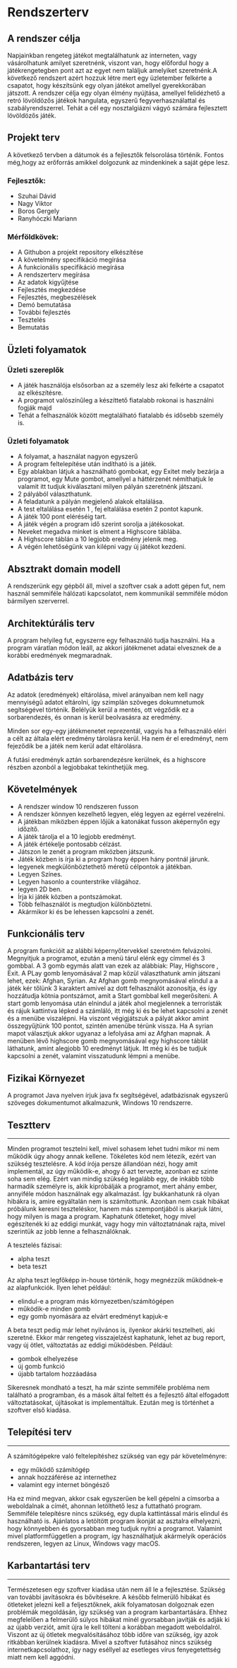 Rendszerterv
============

## A rendszer célja

Napjainkban rengeteg játékot megtalálhatunk az interneten, vagy vásárolhatunk amilyet szeretnénk, viszont van, hogy előfordul hogy a játékrengetegben pont azt az egyet nem találjuk amelyiket szeretnénk.A következő rendszert azért hozzuk létre mert egy üzletember felkérte a csapatot, hogy készítsünk egy olyan játékot amellyel gyerekkorában játszott. A rendszer célja egy olyan élmény nyújtása, amellyel felidézhető a retró lövöldözős játékok hangulata, egyszerű fegyverhasználattal és szabályrendszerrel.
Tehát a cél egy nosztalgiázni vágyó számára fejlesztett lövöldözős játék.

## Projekt terv

A következő tervben a dátumok és a fejlesztők felsorolása történik. Fontos még,hogy az erőforrás amikkel dolgozunk az mindenkinek a saját gépe lesz.

### Fejlesztők:
+ Szuhai Dávid
+ Nagy Viktor
+ Boros Gergely
+ Ranyhóczki Mariann

### Mérföldkövek:
+ A Githubon a projekt repository elkészítése
+ A követelmény specifikáció megírása
+ A funkcionális specifikáció megírása
+ A rendszerterv megírása
+ Az adatok kigyűjtése
+ Fejlesztés megkezdése
+ Fejlesztés, megbeszélések
+ Demó bemutatása
+ További fejlesztés
+ Tesztelés
+ Bemutatás

## Üzleti folyamatok

### Üzleti szereplők
+ A játék használója elsősorban az a személy lesz aki felkérte a csapatot az elkészítésre.
+ A programot valószínűleg a készíttető fiatalabb rokonai is használni fogják majd 
+ Tehát a felhasználók között megtalálható fiatalabb és idősebb személy is.

### Üzleti folyamatok

+ A folyamat, a használat nagyon egyszerű
+ A program feltelepítése után indítható is a játék.
+ Egy ablakban látjuk a használható gombokat, egy Exitet mely bezárja a programot, egy Mute gombot, amellyel a háttérzenét némíthatjuk le valamit itt tudjuk kiválasztani milyen pályán szeretnénk játszani.
+ 2 pályából választhatunk.
+ A feladatunk a pályán megjelenő alakok eltalálása.
+ A test eltalálása esetén 1 , fej eltalálása esetén 2 pontot kapunk.
+ A játék 100 pont eléréséig tart.
+ A játék végén a program idő szerint sorolja a játékosokat.
+ Neveket megadva minket is elment a Highscore táblába.
+ A Highscore táblán a 10 legjobb eredmény jelenik meg.
+ A végén lehetőségünk van kilépni vagy új játékot kezdeni.

Absztrakt domain modell
-----------------------

A rendszerünk egy gépből áll, mivel a szoftver csak a adott gépen fut, nem használ semmiféle 
hálózati kapcsolatot, nem kommunikál semmiféle módon bármilyen szerverrel.

Architektúrális terv
--------------------

A program helyileg fut, egyszerre egy felhasználó tudja használni. Ha a program váratlan módon
leáll, az akkori játékmenet adatai elvesznek de a korábbi eredmények megmaradnak.

Adatbázis terv
--------------

Az adatok (eredmények) eltárolása, mivel arányaiban nem kell nagy mennyiségű adatot eltárolni,
így szimplán szöveges dokumnetumok segítségével történik. Belélyük kerül a mentés, ott végződik
ez a sorbarendezés, és onnan is kerül beolvasásra az eredmény.

Minden sor egy-egy játékmenetet reprezentál, vagyis ha a felhasználó eléri a célt az általa
elért eredmény tárolásra kerül. Ha nem ér el eredményt, nem fejeződik be a játék nem kerül adat
eltárolásra. 

A futási eredményk aztán sorbarendezésre kerülnek, és a highscore részben azonból a legjobbakat 
tekinthetjük meg.

Követelmények
---------------------
+ A rendszer window 10 rendszeren fusson
+ A rendszer könnyen kezelhető legyen, elég legyen az egérrel vezérelni.
+ A játékban miközben éppen lőjük a katonákat fusson aképernyőn egy időzítő.
+ A játék tárolja el a 10 legjobb eredményt.
+ A játék értékelje  pontosabb célzást.
+ Játszon le zenét a program miközben játszunk.
+ Játék közben is írja ki a program hogy éppen hány pontnál járunk.
+ legyenek megkülönböztethető méretű célpontok a játékban.
+ Legyen Színes.
+ Legyen hasonlo a counterstrike világához.
+ legyen 2D ben.
+ Írja ki játék közben a pontszámokat.
+ Több felhasználót is megtudjon különböztetni.
+ Akármikor ki és be lehessen kapcsolni a zenét.



Funkcionális terv
-----------------
A program funkcióit az alábbi képernyőtervekkel szeretném felvázolni. Megnyitjuk a programot, ezután a menü tárul elénk egy címmel és 3 gombbal.
A 3 gomb egymás alatt van ezek az alábbiak: Play, Highscore , Exit. A PLay gomb lenyomásával 2 map közül választhatunk amin játszani lehet, ezek: Afghan, Syrian.
Az Afghan gomb megnyomásával elindul a a játék kér tőlünk 3 karaktert amivel az dott felhasználót azonosítja, és így hozzátudja kötnia pontszámot, amit a Start gombbal kell megerősíteni.
A start gomb lenyomása után elnindul a játék ahol megjelennek a terrorísták és rájuk kattintva lépked a számláló, itt még ki és be lehet kapcsolni a zenét és a menübe viszalépni.
Ha viszont végigjátszuk a pályát akkor amint összegyűjtünk 100 pontot, szintén amenübe térünk vissza.
Ha A syrian mapot választjuk akkor ugyanaz a lefolyása ami az Afghan mapnak. 
A menüben lévő highscore gomb megnyomásával egy highscore táblát láthatunk, amint alegjobb 10 eredményt látjuk.
Itt még ki és be tudjuk kapcsolni a zenét, valamint visszatudunk lémpni a menübe.



Fizikai Környezet
---------------------
A programot Java nyelven írjuk java fx segítségével, adatbázisnak egyszerű szöveges dokumentumot alkalmazunk, Windows 10 rendszerre.

## Tesztterv
------------------------------
Minden programot tesztelni kell, mivel sohasem lehet tudni mikor mi nem működik úgy ahogy annak kellene. Tökéletes kód nem létezik, ezért van szükség tesztelésre. A kód írója persze állandóan nézi, hogy amit implementál, az úgy működik-e, ahogy ő azt tervezte, azonban ez szinte soha sem elég. Ezért van mindig szükség legalább egy, de inkább több harmadik személyre is, akik kipróbálják a programot, mert ahány ember, annyiféle módon használnak egy alkalmazást. Így bukkanhatunk rá olyan hibákra is, amire egyáltalán nem is számítottunk. Azonban nem csak hibákat próbálunk keresni teszteléskor, hanem más szempontjából is akarjuk látni, hogy milyen is maga a program. Kaphatunk ötleteket, hogy mivel egészítenék ki az eddigi munkát, vagy hogy min változtatnának rajta, mivel szerintük az jobb lenne a felhasználóknak.

A tesztelés fázisai:

* alpha teszt
* beta teszt

Az alpha teszt legfőképp in-house történik, hogy megnézzük működnek-e az alapfunkciók. Ilyen lehet például:

- elindul-e a program más környezetben/számítógépen
- működik-e minden gomb
- egy gomb nyomására az elvárt eredményt kapjuk-e

A beta teszt pedig már lehet nyilvános is, ilyenkor akárki tesztelheti, aki szeretné. Ekkor már rengeteg visszajelzést kaphatunk, lehet az bug report, vagy új ötlet, változtatás az eddigi működésben. Például:

- gombok elhelyezése
- új gomb funkció
- újabb tartalom hozzáadása

Sikeresnek mondható a teszt, ha már szinte semmiféle probléma nem található a programban, és a mások által feltett és a fejlesztő által elfogadott változtatásokat, újításokat is implementáltuk. Ezután meg is történhet a szoftver első kiadása.

## Telepítési terv
------------------------------
A számítógépekre való feltelepítéshez szükség van egy pár követelményre:

- egy működő számítógép
- annak hozzáférése az internethez
- valamint egy internet böngésző

Ha ez mind megvan, akkor csak egyszerűen be kell gépelni a címsorba a weboldalnak a címét, ahonnan letölthető lesz a futtatható program. Semmiféle telepítésre nincs szükség, egy dupla kattintással máris elindul és használható is. Ajánlatos a letöltött program ikonját az asztalra elhelyezni, hogy könnyebben és gyorsabban meg tudjuk nyitni a programot. Valamint mivel platformfüggetlen a program, így használhatjuk akármelyik operációs rendszeren, legyen az Linux, Windows vagy macOS.

## Karbantartási terv
------------------------------
Természetesen egy szoftver kiadása után nem áll le a fejlesztése. Szükség van további javításokra és bővítésekre. A később felmerülő hibákat és ötleteket jelezni kell a feljesztőknek, akik folyamatosan dolgoznak ezen problémák megoldásán, így szükség van a program karbantartására. Ehhez megfelelően a felmerülő súlyos hibákat minél gyorsabban javítják és adják ki az újabb verziót, amit újra le kell tölteni a korábban megadott weboldalról. Viszont az új ötletek megvalósításához több időre van szükség, így azok ritkábban kerülnek kiadásra. Mivel a szoftver futásához nincs szükség internetkapcsolathoz, így nagy eséllyel az esetleges vírus fenyegetettség miatt nem kell aggódni. 
